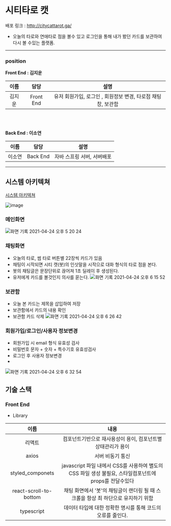 # 시티타로 캣
배포 링크 : http://citycattarot.ga/

- 오늘의 타로와 연애타로 점을 볼수 있고 로그인을 통해 내가 봤던 카드를 보관하여 다시 볼 수있는 플랫폼.



---


### position

**Front End : 김지운**

|이름|담당|설명|
|:---:|:---:|:---:|
|김지운|Front End |유저 회원가입, 로그인 , 회원정보 변경, 타로점 채팅창, 보관함|

<br/>
<br/>

**Back End : 이소연**

|이름|담당|설명|
|:---:|:---:|:---:|
|이소연|Back End|자바 스프링 서버, 서버배포|

---

## 시스템 아키텍쳐
[시스템 아키텍쳐](https://www.figma.com/file/nCiqEww5eb2fL19BPb7Z2w/Untitled?node-id=0%3A1)

![image](https://user-images.githubusercontent.com/58800945/115952444-e685d880-a520-11eb-916e-edff7461b574.png)

### 메인화면
![화면 기록 2021-04-24 오후 5 20 24](https://user-images.githubusercontent.com/58800945/115953451-97db3d00-a526-11eb-8694-5a7cfec2663f.gif)


### 채팅화면
- 오늘의 타로, 썸 타로 버튼별 22장씩 카드가 있음
- 채팅이 시작되면 시티 캣(봇)의 인삿말을 시작으로 대화 형식의 타로 점을 본다.
- 봇의 채팅글은 문장단위로 끊어져 1초 딜레이 후 생성된다.
- 유저에게 카드를 볼것인지 의사를 묻는다.
![화면 기록 2021-04-24 오후 6 15 52](https://user-images.githubusercontent.com/58800945/115953981-6748d280-a529-11eb-9509-abb03ecb34d1.gif)

### 보관함
- 오늘 본 카드는 제목을 삽입하여 저장
- 보관함에서 카드의 내용 확인
- 보관함 카드 삭제
![화면 기록 2021-04-24 오후 6 26 42](https://user-images.githubusercontent.com/58800945/115954243-da9f1400-a52a-11eb-99ba-003a2a7dd0bb.gif)



### 회원가입/로그인/사용자 정보변경
 - 회원가입 시 email 형식 유효성 검사
 - 비밀번호 문자 + 숫자 + 특수기호 유효성검사
 - 로그인 후 사용자 정보변경
 - 
  ![화면 기록 2021-04-24 오후 6 32 54](https://user-images.githubusercontent.com/58800945/115954445-0d95d780-a52c-11eb-9f99-115f6c8c2d1d.gif)




## 기술 스택

### Front End

- Library


|이름|내용|
|:---:|:---:|
|리액트 | 컴포넌트기반으로 재사용성이 용이, 컴포넌트별 상태관리가 용이  |
|axios | 서버 비동기 통신 |
|styled_componets | javascript 파일 내에서 CSS를 사용하여 별도의 CSS 파일 생성 불필요, 스타일컴포넌트에 props를 전달수있다|
|react-scroll-to-bottom|채팅 화면에서 '봇'의 채팅글이 랜더링 될 때 스크롤을 항상 최 하단으로 유지하기 위함|
|typescript |데이터 타입에 대한 정확한 명시를 통해 코드의 오류를 줄인다.| 

<br/>




